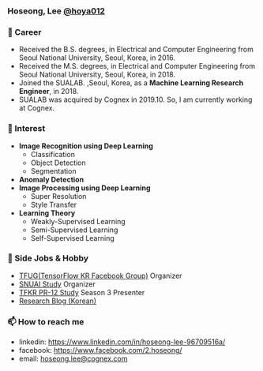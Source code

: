 ### Hoseong, Lee [@hoya012](hoya012.github.io)

### 🔭 Career
- Received the B.S. degrees, in Electrical and Computer Engineering from Seoul National University, Seoul, Korea, in 2016.
- Received the M.S. degrees, in Electrical and Computer Engineering from Seoul National University, Seoul, Korea, in 2018.
- Joined the SUALAB. ,Seoul, Korea, as a **Machine Learning Research Engineer**, in 2018.
- SUALAB was acquired by Cognex in 2019.10. So, I am currently working at Cognex. 

### 🌱 Interest
- **Image Recognition using Deep Learning**
    - Classification
    - Object Detection
    - Segmentation
- **Anomaly Detection**
- **Image Processing using Deep Learning**
    - Super Resolution
    - Style Transfer
- **Learning Theory**
    - Weakly-Supervised Learning
    - Semi-Supervised Learning
    - Self-Supervised Learning

### 👯 Side Jobs & Hobby
- [TFUG(TensorFlow KR Facebook Group)](https://www.facebook.com/groups/TensorFlowKR) Organizer
- [SNUAI Study](https://drive.google.com/drive/folders/0B8z5oUpB2DysbFNEOWxfVDh5VW8?fbclid=IwAR2io8vR63ddTpnvIeioaPczzpFRu6h3aW7-5bQl-dRHP2PpbEa91k0QWAo) Organizer
- [TFKR PR-12 Study](https://www.youtube.com/results?search_query=pr12) Season 3 Presenter
- [Research Blog (Korean)](hoya012.github.io)

### 📫 How to reach me
- linkedin: https://www.linkedin.com/in/hoseong-lee-96709516a/
- facebook: https://www.facebook.com/2.hoseong/
- email: hoseong.lee@cognex.com

<!--
**hoya012/hoya012** is a ✨ _special_ ✨ repository because its `README.md` (this file) appears on your GitHub profile.

Here are some ideas to get you started:

- 🔭 I’m currently working on ...
- 🌱 I’m currently learning ...
- 👯 I’m looking to collaborate on ...
- 🤔 I’m looking for help with ...
- 💬 Ask me about ...
- 📫 How to reach me: ...
- 😄 Pronouns: ...
- ⚡ Fun fact: ...
-->
